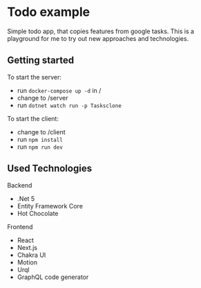 # Todo example

Simple todo app, that copies features from google tasks. This is a playground for me to try out new approaches and technologies.

## Getting started

To start the server:

- run `docker-compose up -d` in /
- change to /server
- run `dotnet watch run -p Tasksclone`

To start the client:

- change to /client
- run `npm install`
- run `npm run dev`

## Used Technologies

Backend

- .Net 5
- Entity Framework Core
- Hot Chocolate

Frontend

- React
- Next.js
- Chakra UI
- Motion
- Urql
- GraphQL code generator
